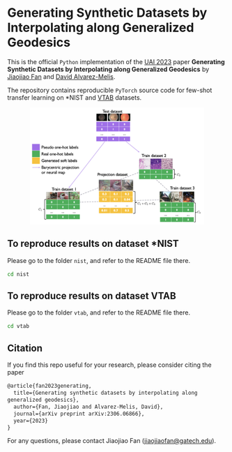 # Generating Synthetic Datasets by Interpolating along Generalized Geodesics

This is the official `Python` implementation of the [UAI 2023](https://www.auai.org/uai2023/) paper **Generating Synthetic Datasets by Interpolating along Generalized Geodesics** by [Jiaojiao Fan](https://sbyebss.github.io/) and [David Alvarez-Melis](https://dmelis.github.io/).

The repository contains reproducible `PyTorch` source code for few-shot transfer learning on \*NIST and [VTAB](https://github.com/google-research/task_adaptation) datasets.

<p align="center"><img src="assets/convex_combination.png" width="400" /></p>

## To reproduce results on dataset \*NIST

Please go to the folder `nist`, and refer to the README file there.

```bash
cd nist
```

## To reproduce results on dataset VTAB

Please go to the folder `vtab`, and refer to the README file there.

```bash
cd vtab
```

## Citation

If you find this repo useful for your research, please consider citing the paper

```
@article{fan2023generating,
  title={Generating synthetic datasets by interpolating along generalized geodesics},
  author={Fan, Jiaojiao and Alvarez-Melis, David},
  journal={arXiv preprint arXiv:2306.06866},
  year={2023}
}
```

For any questions, please contact Jiaojiao Fan (jiaojiaofan@gatech.edu).
